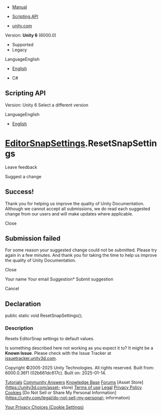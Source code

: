 [ ]()

  * [Manual](../Manual/index.html)
  * [Scripting API](../ScriptReference/index.html)

  * [unity.com](https://unity.com/)

Version: **Unity 6** (6000.0)

  * Supported
  * Legacy

LanguageEnglish

  * [English]()

  * C#

[ ](https://docs.unity3d.com)

## Scripting API

Version: Unity 6 Select a different version

LanguageEnglish

  * [English]()

#  [EditorSnapSettings](EditorSnapSettings.html).ResetSnapSettings

Leave feedback

Suggest a change

## Success!

Thank you for helping us improve the quality of Unity Documentation. Although
we cannot accept all submissions, we do read each suggested change from our
users and will make updates where applicable.

Close

## Submission failed

For some reason your suggested change could not be submitted. Please <a>try
again</a> in a few minutes. And thank you for taking the time to help us
improve the quality of Unity Documentation.

Close

Your name Your email Suggestion* Submit suggestion

Cancel

[ ]()

## Declaration

public static void ResetSnapSettings();

### Description

Resets EditorSnap settings to default values.

Is something described here not working as you expect it to? It might be a
**Known Issue**. Please check with the Issue Tracker at
[issuetracker.unity3d.com](https://issuetracker.unity3d.com).

Copyright ©2005-2025 Unity Technologies. All rights reserved. Built from:
6000.0.36f1 (02b661dc617c). Built on: 2025-01-14.

[Tutorials](https://unity3d.com/learn) [Community
Answers](https://answers.unity3d.com) [Knowledge
Base](https://support.unity3d.com/hc/en-us)
[Forums](https://forum.unity3d.com) [Asset Store](https://unity3d.com/asset-
store) [Terms of use](https://docs.unity3d.com/Manual/TermsOfUse.html)
[Legal](https://unity.com/legal) [Privacy
Policy](https://unity.com/legal/privacy-policy)
[Cookies](https://unity.com/legal/cookie-policy) [Do Not Sell or Share My
Personal Information](https://unity.com/legal/do-not-sell-my-personal-
information)

[Your Privacy Choices (Cookie Settings)](javascript:void\(0\);)

